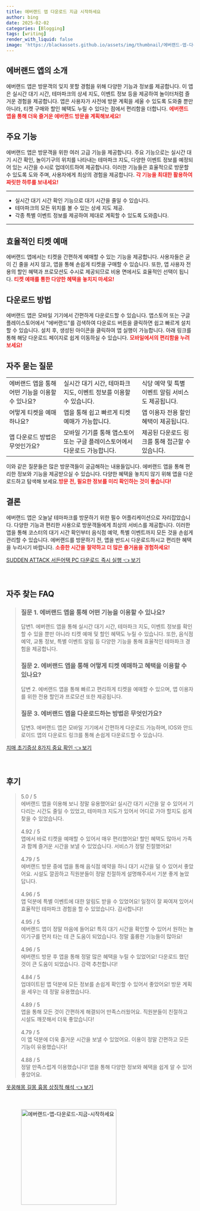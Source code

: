 ```yaml
---
title: 에버랜드 앱 다운로드 지금 시작하세요
author: bing
date: 2025-02-02
categories: [Blogging]
tags: [writing]
render_with_liquid: false
image: 'https://blackassets.github.io/assets/img/thumbnail/에버랜드-앱-다운로드-지금-시작하세요.webp'
---
```



<h2 id='에버랜드 앱의 소개'>에버랜드 앱의 소개</h2>

<p>에버랜드 앱은 방문객의 잊지 못할 경험을 위해 다양한 기능과 정보를 제공합니다. 이 앱은 실시간 대기 시간, 테마파크의 상세 지도, 이벤트 정보 등을 제공하여 놀이터처럼 즐거운 경험을 제공합니다. 앱은 사용자가 사전에 방문 계획을 세울 수 있도록 도와줄 뿐만 아니라, 티켓 구매와 할인 혜택도 누릴 수 있다는 점에서 편리함을 더합니다. <b><span style="color: #ee2323;">에버랜드 앱을 통해 더욱 즐거운 에버랜드 방문을 계획해보세요!</span></b></p>

<h2 id='주요 기능'>주요 기능</h2>

<p>에버랜드 앱은 방문객을 위한 여러 고급 기능을 제공합니다. 주요 기능으로는 실시간 대기 시간 확인, 놀이기구의 위치를 나타내는 테마파크 지도, 다양한 이벤트 정보를 예정되어 있는 시간을 수시로 업데이트하여 제공합니다. 이러한 기능들은 효율적으로 방문할 수 있도록 도와 주며, 사용자에게 최상의 경험을 제공합니다. <b><span style="color: #ee2323;">각 기능을 최대한 활용하여 짜릿한 하루를 보내세요!</span></b></p>

<hr />

<ul>
    <li>실시간 대기 시간 확인 기능으로 대기 시간을 줄일 수 있습니다.</li>
    <li>테마파크의 모든 위치를 볼 수 있는 상세 지도 제공.</li>
    <li>각종 특별 이벤트 정보를 제공하여 제대로 계획할 수 있도록 도와줍니다.</li>
</ul>

<hr />

<h2 id='효율적인 티켓 예매'>효율적인 티켓 예매</h2>

<p>에버랜드 앱에서는 티켓을 간편하게 예매할 수 있는 기능을 제공합니다. 사용자들은 굳이 긴 줄을 서지 않고, 앱을 통해 손쉽게 티켓을 구매할 수 있습니다. 또한, 앱 사용자 전용의 할인 혜택과 프로모션도 수시로 제공되므로 비용 면에서도 효율적인 선택이 됩니다. <b><span style="color: #ee2323;">티켓 예매를 통한 다양한 혜택을 놓치지 마세요!</span></b></p>

<h2 id='다운로드 방법'>다운로드 방법</h2>

<p>에버랜드 앱은 모바일 기기에서 간편하게 다운로드할 수 있습니다. 앱스토어 또는 구글 플레이스토어에서 "에버랜드"를 검색하여 다운로드 버튼을 클릭하면 쉽고 빠르게 설치할 수 있습니다. 설치 후, 생성된 아이콘을 클릭하여 앱 실행이 가능합니다. 아래 링크를 통해 해당 다운로드 페이지로 쉽게 이동하실 수 있습니다. <b><span style="color: #ee2323;">모바일에서의 편리함을 누려보세요!</span></b></p>

<h2 id='자주 묻는 질문'>자주 묻는 질문</h2>

<table>
    <tr>
        <td>에버랜드 앱을 통해 어떤 기능을 이용할 수 있나요?</td>
        <td>실시간 대기 시간, 테마파크 지도, 이벤트 정보를 이용할 수 있습니다.</td>
        <td>식당 예약 및 특별 이벤트 알림 서비스도 제공됩니다.</td>
    </tr>
    <tr>
        <td>어떻게 티켓을 예매하나요?</td>
        <td>앱을 통해 쉽고 빠르게 티켓 예매가 가능합니다.</td>
        <td>앱 이용자 전용 할인 혜택이 제공됩니다.</td>
    </tr>
    <tr>
        <td>앱 다운로드 방법은 무엇인가요?</td>
        <td>모바일 기기를 통해 앱스토어 또는 구글 플레이스토어에서 다운로드 가능합니다.</td>
        <td>제공된 다운로드 링크를 통해 접근할 수 있습니다.</td>
    </tr>
</table>

<p>이와 같은 질문들은 많은 방문객들이 궁금해하는 내용들입니다. 에버랜드 앱을 통해 편리한 정보와 기능을 제공받으실 수 있습니다. 다양한 혜택을 놓치지 않기 위해 앱을 다운로드하고 탐색해 보세요.<b><span style="color: #ee2323;">방문 전, 필요한 정보를 미리 확인하는 것이 좋습니다!</span></b></p>

<h2 id='결론'>결론</h2>

<p>에버랜드 앱은 오늘날 테마파크를 방문하기 위한 필수 어플리케이션으로 자리잡았습니다. 다양한 기능과 편리한 사용으로 방문객들에게 최상의 서비스를 제공합니다. 이러한 앱을 통해 코스터의 대기 시간 확인부터 음식점 예약, 특별 이벤트까지 모든 것을 손쉽게 관리할 수 있습니다. 에버랜드를 방문하기 전, 앱을 반드시 다운로드하시고 편리한 혜택을 누리시기 바랍니다. <b><span style="color: #ee2323;">소중한 시간을 절약하고 더 많은 즐거움을 경험하세요!</span></b></p>


<p><a class="click-button" title="SUDDEN ATTACK 서든어택 PC 다운로드 즉시 실행" href="https://blackassets.github.io/posts/SUDDEN-ATTACK-%EC%84%9C%EB%93%A0%EC%96%B4%ED%83%9D-PC-%EB%8B%A4%EC%9A%B4%EB%A1%9C%EB%93%9C-%EC%A6%89%EC%8B%9C-%EC%8B%A4%ED%96%89/" rel="dofollow">SUDDEN ATTACK 서든어택 PC 다운로드 즉시 실행 👈 보기</a></p><br>
<h2 id='자주_찾는_FAQ'>자주 찾는 FAQ</h2>
<div itemscope="" itemtype="https://schema.org/FAQPage"> 
<blockquote> 
<div itemscope="" itemprop="mainEntity" itemtype="https://schema.org/Question"> 
<h3 itemprop="name">질문 1. 에버랜드 앱을 통해 어떤 기능을 이용할 수 있나요?</h3> 
<div itemscope="" itemprop="acceptedAnswer" itemtype="https://schema.org/Answer"> 
<span itemprop="text"> 
<p>답변1. 에버랜드 앱을 통해 실시간 대기 시간, 테마파크 지도, 이벤트 정보를 확인할 수 있을 뿐만 아니라 티켓 예매 및 할인 혜택도 누릴 수 있습니다. 또한, 음식점 예약, 교통 정보, 특별 이벤트 알림 등 다양한 기능을 통해 효율적인 테마파크 경험을 제공합니다.</p> 
</span> 
</div> 
</div> 

<div itemscope="" itemprop="mainEntity" itemtype="https://schema.org/Question"> 
<h3 itemprop="name">질문 2. 에버랜드 앱을 통해 어떻게 티켓 예매하고 혜택을 이용할 수 있나요?</h3> 
<div itemscope="" itemprop="acceptedAnswer" itemtype="https://schema.org/Answer"> 
<span itemprop="text"> 
<p>답변 2. 에버랜드 앱을 통해 빠르고 편리하게 티켓을 예매할 수 있으며, 앱 이용자를 위한 전용 할인과 프로모션 또한 제공됩니다.</p> 
</span> 
</div> 
</div> 

<div itemscope="" itemprop="mainEntity" itemtype="https://schema.org/Question"> 
<h3 itemprop="name">질문 3. 에버랜드 앱을 다운로드하는 방법은 무엇인가요?</h3> 
<div itemscope="" itemprop="acceptedAnswer" itemtype="https://schema.org/Answer"> 
<span itemprop="text"> 
<p>답변3. 에버랜드 앱은 모바일 기기에서 간편하게 다운로드 가능하며, IOS와 안드로이드 앱의 다운로드 링크를 통해 손쉽게 다운로드할 수 있습니다.</p> 
</span> 
</div> 
</div> 
</blockquote> 
</div>
<p><a class="click-button" title="치매 초기증상 8가지 중요 확인" href="https://blackassets.github.io/posts/%EC%B9%98%EB%A7%A4-%EC%B4%88%EA%B8%B0%EC%A6%9D%EC%83%81-8%EA%B0%80%EC%A7%80-%EC%A4%91%EC%9A%94-%ED%99%95%EC%9D%B8/" rel="dofollow">치매 초기증상 8가지 중요 확인 👈 보기</a></p><br>
<h2 id='후기'>후기</h2>
<div itemscope itemtype="https://schema.org/Product">
  <blockquote>
  <div itemprop="review" itemscope itemtype="https://schema.org/Review">
      <div itemprop="reviewRating" itemscope itemtype="https://schema.org/Rating"> <span itemprop="ratingValue">5.0</span> / <span itemprop="bestRating">5</span> </div>
      <span itemprop="reviewBody">에버랜드 앱을 이용해 보니 정말 유용했어요! 실시간 대기 시간을 알 수 있어서 기다리는 시간도 줄일 수 있었고, 테마파크 지도가 있어서 어디로 가야 할지도 쉽게 찾을 수 있었습니다.</span>
  </div>
  <br>
  <div itemprop="review" itemscope itemtype="https://schema.org/Review">
      <div itemprop="reviewRating" itemscope itemtype="https://schema.org/Rating"> <span itemprop="ratingValue">4.92</span> / <span itemprop="bestRating">5</span> </div>
      <span itemprop="reviewBody">앱에서 바로 티켓을 예매할 수 있어서 매우 편리했어요! 할인 혜택도 많아서 가족과 함께 즐거운 시간을 보낼 수 있었습니다. 서비스가 정말 친절했어요!</span>
  </div>
  <br>
  <div itemprop="review" itemscope itemtype="https://schema.org/Review">
      <div itemprop="reviewRating" itemscope itemtype="https://schema.org/Rating"> <span itemprop="ratingValue">4.79</span> / <span itemprop="bestRating">5</span> </div>
      <span itemprop="reviewBody">에버랜드 방문 중에 앱을 통해 음식점 예약을 하니 대기 시간을 덜 수 있어서 좋았어요. 시설도 깔끔하고 직원분들이 정말 친절하게 설명해주셔서 기분 좋게 놀았답니다.</span>
  </div>
  <br>
  <div itemprop="review" itemscope itemtype="https://schema.org/Review">
      <div itemprop="reviewRating" itemscope itemtype="https://schema.org/Rating"> <span itemprop="ratingValue">4.96</span> / <span itemprop="bestRating">5</span> </div>
      <span itemprop="reviewBody">앱 덕분에 특별 이벤트에 대한 알림도 받을 수 있었어요! 일정이 잘 짜여져 있어서 효율적인 테마파크 경험을 할 수 있었습니다. 감사합니다!</span>
  </div>
  <br>
  <div itemprop="review" itemscope itemtype="https://schema.org/Review">
      <div itemprop="reviewRating" itemscope itemtype="https://schema.org/Rating"> <span itemprop="ratingValue">4.95</span> / <span itemprop="bestRating">5</span> </div>
      <span itemprop="reviewBody">에버랜드 앱이 정말 마음에 들어요! 특히 대기 시간을 확인할 수 있어서 원하는 놀이기구를 먼저 타는 데 큰 도움이 되었습니다. 정말 훌륭한 기능들이 많아요!</span>
  </div>
  <br>
  <div itemprop="review" itemscope itemtype="https://schema.org/Review">
      <div itemprop="reviewRating" itemscope itemtype="https://schema.org/Rating"> <span itemprop="ratingValue">4.96</span> / <span itemprop="bestRating">5</span> </div>
      <span itemprop="reviewBody">에버랜드 방문 후 앱을 통해 정말 많은 혜택을 누릴 수 있었어요! 다운로드 했던 것이 큰 도움이 되었습니다. 강력 추천합니다!</span>
  </div>
  <br>
  <div itemprop="review" itemscope itemtype="https://schema.org/Review">
      <div itemprop="reviewRating" itemscope itemtype="https://schema.org/Rating"> <span itemprop="ratingValue">4.84</span> / <span itemprop="bestRating">5</span> </div>
      <span itemprop="reviewBody">업데이트된 앱 덕분에 모든 정보를 손쉽게 확인할 수 있어서 좋았어요! 방문 계획을 세우는 데 정말 유용했습니다.</span>
  </div>
  <br>
  <div itemprop="review" itemscope itemtype="https://schema.org/Review">
      <div itemprop="reviewRating" itemscope itemtype="https://schema.org/Rating"> <span itemprop="ratingValue">4.89</span> / <span itemprop="bestRating">5</span> </div>
      <span itemprop="reviewBody">앱을 통해 모든 것이 간편하게 해결되어 만족스러웠어요. 직원분들이 친절하고 시설도 깨끗해서 더욱 좋았습니다!</span>
  </div>
  <br>
  <div itemprop="review" itemscope itemtype="https://schema.org/Review">
      <div itemprop="reviewRating" itemscope itemtype="https://schema.org/Rating"> <span itemprop="ratingValue">4.79</span> / <span itemprop="bestRating">5</span> </div>
      <span itemprop="reviewBody">이 앱 덕분에 더욱 즐거운 시간을 보낼 수 있었어요. 이용이 정말 간편하고 모든 기능이 유용했습니다!</span>
  </div>
  <br>
  <div itemprop="review" itemscope itemtype="https://schema.org/Review">
      <div itemprop="reviewRating" itemscope itemtype="https://schema.org/Rating"> <span itemprop="ratingValue">4.88</span> / <span itemprop="bestRating">5</span> </div>
      <span itemprop="reviewBody">정말 만족스럽게 이용했습니다! 앱을 통해 다양한 정보와 혜택을 쉽게 알 수 있어 좋았어요.</span>
  </div>
  </blockquote>
</div>
<p><a class="click-button" title="옷꿈해몽 길몽 흉몽 상징적 해석" href="https://blackassets.github.io/posts/%EC%98%B7%EA%BF%88%ED%95%B4%EB%AA%BD-%EA%B8%B8%EB%AA%BD-%ED%9D%89%EB%AA%BD-%EC%83%81%EC%A7%95%EC%A0%81-%ED%95%B4%EC%84%9D/" rel="dofollow">옷꿈해몽 길몽 흉몽 상징적 해석 👈 보기</a></p><br>
<figure class="image"><img src="https://blackassets.github.io/assets/img/thumbnail/에버랜드-앱-다운로드-지금-시작하세요.webp" alt="에버랜드-앱-다운로드-지금-시작하세요" width="256" height="256"></figure>